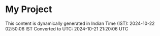# My Project

This content is dynamically generated in Indian Time (IST): 2024-10-22 02:50:06 IST
Converted to UTC: 2024-10-21 21:20:06 UTC
